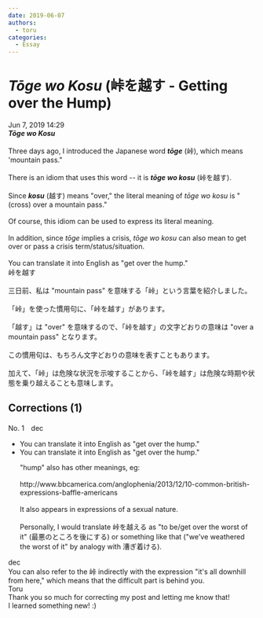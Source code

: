 ```yaml
---
date: 2019-06-07
authors:
  - toru
categories:
  - Essay
---
```


<h1 id="subject_show"><strong><em>Tōge wo Kosu</strong></em> (峠を越す - Getting over the Hump)</h1>
<div class="date">Jun 7, 2019 14:29</div>
<div id="post"><div id="body_show_ori">
<strong><em>Tōge wo Kosu</strong></em><br/><br/>Three days ago, I introduced the Japanese word <strong><em>tōge</em></strong> (峠), which means 'mountain pass."<br/><br/>There is an idiom that uses this word -- it is <strong><em>tōge wo kosu</em></strong> (峠を越す).<br/><br/>Since <strong><em>kosu</em></strong> (越す) means "over," the literal meaning of <em>tōge wo kosu</em> is "(cross) over a mountain pass."<br/><br/>Of course, this idiom can be used to express its literal meaning.<br/><br/>In addition, since <em>tōge</em> implies a crisis, <em>tōge wo kosu</em> can also mean to get over or pass a crisis term/status/situation.<br/><br/>You can translate it into English as "get over the hump."
</div></div>

<!-- more -->

<div id="post_ja"><div id="body_show_mo">
峠を越す<br/><br/>三日前、私は "mountain pass" を意味する「峠」という言葉を紹介しました。<br/><br/>「峠」を使った慣用句に、「峠を越す」があります。<br/><br/>「越す」は "over" を意味するので、「峠を越す」の文字どおりの意味は "over a mountain pass" となります。<br/><br/>この慣用句は、もちろん文字どおりの意味を表すこともあります。<br/><br/>加えて、「峠」は危険な状況を示唆することから、「峠を越す」は危険な時期や状態を乗り越えることも意味します。
</div></div>

## Corrections (1)
<div id="block"><div class="first_name"> No. 1　<span class="just_name">dec</span></div><div id="block2">
<ul class="correction_field">
<li class="incorrect">You can translate it into English as "get over the hump."</li>
<li class="corrected correct">
You can translate it into English as "get over the hump."
<p class="correction_comment">"hump" also has other meanings, eg:<br/><br/>http://www.bbcamerica.com/anglophenia/2013/12/10-common-british-expressions-baffle-americans<br/><br/>It also appears in expressions of a sexual nature.<br/><br/>Personally, I would translate 峠を越える as "to be/get over the worst of it" (最悪のところを後にする) or something like that ("we've weathered the worst of it" by analogy with 漕ぎ着ける).</p>
</li>
</ul>
</div><div class="name"><span class="just_name">dec</span><br>
You can also refer to the 峠 indirectly with the expression "it's all downhill from here," which means that the difficult part is behind you.
</div>
<div class="name"><span class="just_name">Toru</span><br>
Thank you so much for correcting my post and letting me know that!<br/>I learned something new! :)
</div>
</div>
